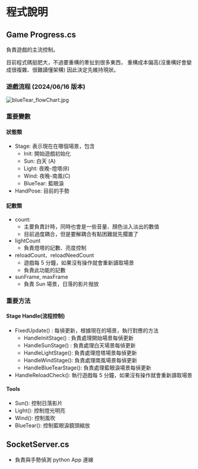 ﻿# 程式說明


## Game Progress.cs
負責遊戲的主流控制。

目前程式碼挺肥大，不過要重構的牽扯到很多東西， 重構成本偏高(沒重構好會變成很複雜、很難讀懂架構)
因此決定先維持現狀。


### 遊戲流程 (2024/06/16 版本)

![blueTear_flowChart.jpg](Ducument%2FblueTear_flowChart.jpg)


### 重要變數

#### 狀態類

- Stage: 表示現在在哪個場景，包含 
  - Init: 開始遊戲初始化
  - Sun: 白天 (A)
  - Light: 夜晚-燈塔(B)
  - Wind: 夜晚-南風(C)
  - BlueTear: 藍眼淚
- HandPose: 目前的手勢

#### 記數類

- count: 
  - 主要負責計時，同時也會是一些音量、顏色淡入淡出的數值
  - 目前過度耦合，但是要解耦合有點困難就先擱置了
- lightCount
  - 負責燈塔的記數、亮度控制
- reloadCount、reloadNeedCount
  - 遊戲每 5 分鐘，如果沒有操作就會重新讀取場景
  - 負責此功能的記數
- sunFrame, maxFrame
  - 負責 Sun 場景，日落的影片撥放


### 重要方法


#### Stage Handle(流程控制)

- FixedUpdate() : 每偵更新，根據現在的場景，執行對應的方法
  - HandleInitStage() : 負責處理開始場景每偵更新
  - HandleSunStage() : 負責處理白天場景每偵更新
  - HandleLightStage(): 負責處理燈塔場景每偵更新
  - HandleWindStage(): 負責處理南風場景每偵更新
  - HandleBlueTearStage(): 負責處理藍眼淚場景每偵更新
-  HandleReloadCheck(): 執行遊戲每 5 分鐘，如果沒有操作就會重新讀取場景

#### Tools

- Sun(): 控制日落影片
- Light(): 控制燈光明亮
- Wind(): 控制風吹
- BlueTear(): 控制藍眼淚鏡頭縮放


## SocketServer.cs
- 負責與手勢偵測 python App 連線


